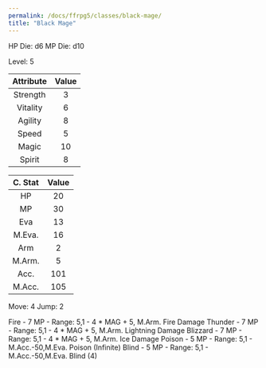 ```yaml
---
permalink: /docs/ffrpg5/classes/black-mage/
title: "Black Mage"
---
```


HP Die: d6
MP Die: d10

Level: 5

| Attribute | Value |
|:---------:|:-----:|
| Strength  |   3   |
| Vitality  |   6   |
| Agility   |   8   |
| Speed     |   5   |
| Magic     |   10  |
| Spirit    |   8   |

| C. Stat | Value |
|:-------:|:-----:|
|HP       |   20  |
|MP       |   30  |
|Eva      |   13  |
|M.Eva.   |   16  |
|Arm      |   2   |
|M.Arm.   |   5   |
|Acc.     |  101  |
|M.Acc.   |  105  |

Move: 4
Jump: 2

Fire - 7 MP - Range: 5,1 - 4 * MAG + 5, M.Arm. Fire Damage
Thunder - 7 MP - Range: 5,1 - 4 * MAG + 5, M.Arm. Lightning Damage
Blizzard - 7 MP - Range: 5,1 - 4 * MAG + 5, M.Arm. Ice Damage
Poison - 5 MP - Range: 5,1 - M.Acc.-50,M.Eva. Poison (Infinite)
Blind - 5 MP - Range: 5,1 - M.Acc.-50,M.Eva. Blind (4)
